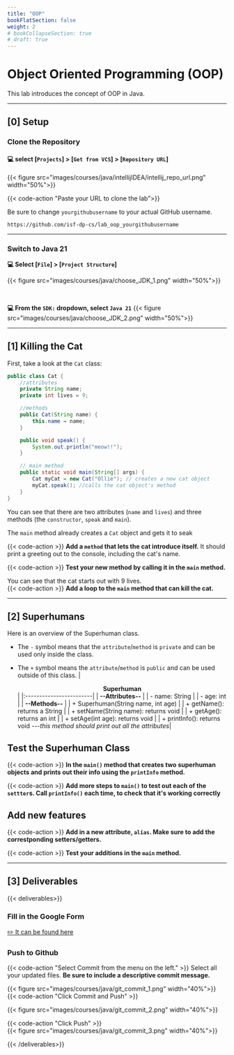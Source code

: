 ```yaml
---
title: "OOP" 
bookFlatSection: false
weight: 2
# bookCollapseSection: true
# draft: true
---
```


# Object Oriented Programming (OOP)
This lab introduces the concept of OOP in Java.

---

## [0] Setup


### Clone the Repository

#### 💻 select [`Projects`] > [`Get from VCS`] > [`Repository URL`]

{{< figure src="images/courses/java/intellijIDEA/intellij_repo_url.png" width="50%">}}


 
{{< code-action "Paste your URL to clone the lab">}} 

Be sure to change `yourgithubusername` to your actual GitHub username.

```shell
https://github.com/isf-dp-cs/lab_oop_yourgithubusername
```

---

### Switch to Java 21



**💻 Select [`File`] > [`Project Structure`]**

{{< figure src="images/courses/java/choose_JDK_1.png" width="50%">}}

<br> 

**💻 From the `SDK:` dropdown, select `Java 21`**
{{< figure src="images/courses/java/choose_JDK_2.png" width="50%">}}


---

## [1] Killing the Cat

First, take a look at the `Cat` class:

```java
public class Cat {
	//attributes
	private String name; 
	private int lives = 9;

	//methods
	public Cat(String name) {
		this.name = name;
	}

	public void speak() {
		System.out.println("meow!!");
	}

	// main method
	public static void main(String[] args) {
		Cat myCat = new Cat("Ollie"); // creates a new cat object
		myCat.speak(); //calls the cat object's method
	}
}
```

You can see that there are two attributes (`name` and `lives`) and three methods (the `constructor`, `speak` and `main`).   

The `main` method already creates a `Cat` object and gets it to seak

{{< code-action >}} **Add a `method` that lets the cat introduce itself.** It should print a greeting out to the console, including the cat's name.

{{< code-action >}} **Test your new method by calling it in the `main` method.**

You can see that the cat starts out with 9 lives.    
{{< code-action >}} **Add a loop to the `main` method that can kill the cat.**

---

## [2] Superhumans

Here is an overview of the Superhuman class. 
- The `-` symbol means that the `attribute`/`method` is `private` and can be used only inside the class.

- The `+` symbol means the `attribute`/`method` is `public` and can be used outside of this class.
|   <center>**Superhuman**</center>  |
|:------------------------|
  | **--Attributes--** |
| - name: String    |
| - age: int        |
  | **--Methods--** |
| + Superhuman(String name, int age) |
| + getName(): returns a String |
| + setName(String name): returns void |
| + getAge(): returns an int |
| + setAge(int age): returns void |
| + printInfo(): returns void *---this method should print out all the attributes*| 

## Test the Superhuman Class

{{< code-action >}} **In the `main()` method that creates two superhuman objects and prints out their info using the `printInfo` method.**

{{< code-action >}} **Add more steps to `main()` to test out each of the `settter`s. Call `printInfo()` each time, to check that it's working correctly** 


## Add new features

{{< code-action >}} **Add in a new attribute, `alias`. Make sure to add the correstponding setters/getters.** 

{{< code-action >}} **Test your additions in the `main` method.**


---

## [3] Deliverables

{{< deliverables>}}

### Fill in the Google Form 

[✏️ It can be found here](https://docs.google.com/forms/d/e/1FAIpQLSfb4JqAaXplPhLfzFlNHZiSxWLIzs_71yWCLINI0WxC1wmGqw/viewform?usp=sf_link) 

### Push to Github

{{< code-action "Select Commit from the menu on the left." >}} Select all your updated files. **Be sure to include a descriptive commit message.**

{{< figure src="images/courses/java/git_commit_1.png" width="40%">}}
{{< code-action "Click Commit and Push" >}} 

{{< figure src="images/courses/java/git_commit_2.png" width="40%">}}

{{< code-action "Click Push" >}}  
{{< figure src="images/courses/java/git_commit_3.png" width="40%">}}



{{< /deliverables>}}

<!-- 
- make new class Melee
- create multiple supers inside main
- create method fight() - older super wins, if same, no one wins
- test out fight method with two super objects


- add power and power_level
- update fight() to use strength, and print out power


- add level_up() to Super - if they win, level them up
- add boolean attribute "dead"  -->




<!-- 
## Extension: Brawler Game

- Add a `power` attribute to the cat
- Add the required methods to get and set the `power` of the cat
- Use a `for loop` to create an array containing multiple cats with random power levels
- Use a `while loop` to create the brawler game
	- Randomly select two cats from the array
	- The stronger cat wins
	- The winning cat gains power
	- The losing cat loses a life
	- The game ends when only one cat is left alive

Here's how you can randomly generate numbers in java:
```java
import java.util.Random;

Random rand = new Random();

// Obtain a number between [0 - 49].
int n = rand.nextInt(50);
```
 -->


<!-- 

{: .task }
Create a new java project, and this paste this starter code into your new Java class


```java
public class Harry {

	private boolean cloakOn;

	Harry() {
		System.out.println("making Harry Potter...");
	}

	void castSpell(String spell) {
		System.out.println("casting spell: " + spell);
	}

	void makeInvisible(boolean invisible) {
		this.cloakOn = invisible;

		if (cloakOn)
			System.out.println("Harry is invisible");
		else
			System.out.println("Harry is visible");
	}

	void spyOnSnape() {
		System.out.println("Harry sees Professor Snape doing nefarious things.");
	}

	public static void main(String[] args) {
		// 1. make harry potter
		// 2. become invisible
		// 3. spy on professor snape
		// 4. become visible again
		// 5. cast a “stupefy” spell
	}

}
```
 -->